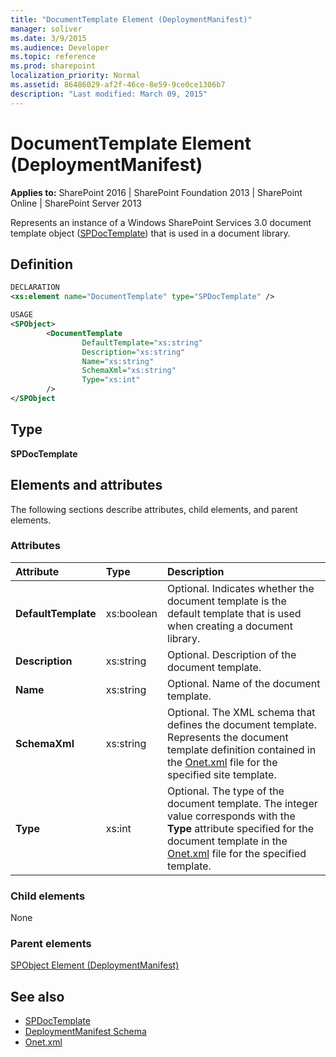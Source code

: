 ```yaml
---
title: "DocumentTemplate Element (DeploymentManifest)"
manager: soliver
ms.date: 3/9/2015
ms.audience: Developer
ms.topic: reference
ms.prod: sharepoint
localization_priority: Normal
ms.assetid: 86486029-af2f-46ce-8e59-9ce0ce1306b7
description: "Last modified: March 09, 2015"
---
```


# DocumentTemplate Element (DeploymentManifest)

**Applies to:** SharePoint 2016 | SharePoint Foundation 2013 | SharePoint Online | SharePoint Server 2013 
  
Represents an instance of a Windows SharePoint Services 3.0 document template object ([SPDocTemplate](https://msdn.microsoft.com/library/Microsoft.SharePoint.SPDocTemplate.aspx)) that is used in a document library. 

## Definition

```XML
DECLARATION
<xs:element name="DocumentTemplate" type="SPDocTemplate" />

USAGE
<SPObject>
        <DocumentTemplate
                DefaultTemplate="xs:string"
                Description="xs:string"
                Name="xs:string"
                SchemaXml="xs:string"
                Type="xs:int"
        />
</SPObject

```

## Type

**SPDocTemplate**
  
## Elements and attributes

The following sections describe attributes, child elements, and parent elements.

### Attributes

|**Attribute**|**Type**|**Description**|
|:-----|:-----|:-----|
|**DefaultTemplate** <br/> |xs:boolean  <br/> |Optional. Indicates whether the document template is the default template that is used when creating a document library.  <br/> |
|**Description** <br/> |xs:string  <br/> |Optional. Description of the document template.  <br/> |
|**Name** <br/> |xs:string  <br/> |Optional. Name of the document template.  <br/> |
|**SchemaXml** <br/> |xs:string  <br/> |Optional. The XML schema that defines the document template. Represents the document template definition contained in the [Onet.xml](https://msdn.microsoft.com/library/b99d6657-d9ae-4135-a43c-c58cdfcdc6c1%28Office.15%29.aspx) file for the specified site template.  <br/> |
|**Type** <br/> |xs:int  <br/> |Optional. The type of the document template. The integer value corresponds with the **Type** attribute specified for the document template in the [Onet.xml](https://msdn.microsoft.com/library/b99d6657-d9ae-4135-a43c-c58cdfcdc6c1%28Office.15%29.aspx) file for the specified template.  <br/> |
   
### Child elements

None
   
### Parent elements

[SPObject Element (DeploymentManifest)](spobject-element-deploymentmanifest.md)
   
## See also

- [SPDocTemplate](https://msdn.microsoft.com/library/Microsoft.SharePoint.SPDocTemplate.aspx)
- [DeploymentManifest Schema](deploymentmanifest-schema.md)
- [Onet.xml](https://msdn.microsoft.com/library/b99d6657-d9ae-4135-a43c-c58cdfcdc6c1%28Office.15%29.aspx)

